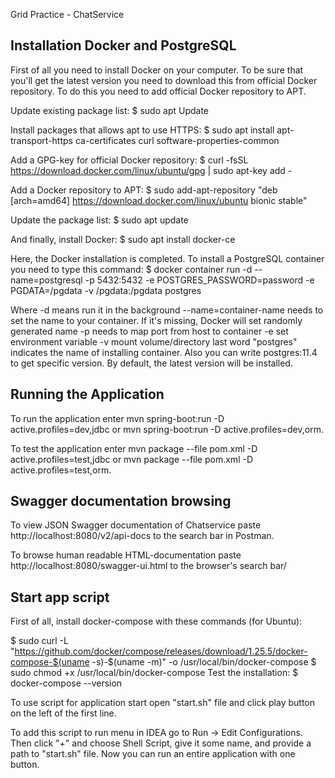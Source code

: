 Grid Practice - ChatService

Installation Docker and PostgreSQL
----------------------------------

First of all you need to install Docker on your computer. To be sure that you'll
get the latest version you need to download this from official Docker repository.
To do this you need to add official Docker repository to APT.

Update existing package list:
$ sudo apt Update

Install packages that allows apt to use HTTPS:
$ sudo apt install apt-transport-https ca-certificates curl software-properties-common

Add a GPG-key for official Docker repository:
$ curl -fsSL https://download.docker.com/linux/ubuntu/gpg | sudo apt-key add -

Add a Docker repository to APT:
$ sudo add-apt-repository "deb [arch=amd64] https://download.docker.com/linux/ubuntu bionic stable"

Update the package list:
$ sudo apt update

And finally, install Docker:
$ sudo apt install docker-ce

Here, the Docker installation is completed. To install a PostgreSQL container
you need to type this command:
$ docker container run -d --name=postgresql -p 5432:5432 -e POSTGRES_PASSWORD=password -e PGDATA=/pgdata -v /pgdata:/pgdata postgres

Where -d means run it in the background
--name=container-name needs to set the name to your container. If it's  missing, Docker will set randomly generated name
-p needs to map port from host to container
-e set environment variable
-v mount volume/directory
last word "postgres" indicates the name of installing container. Also you can write postgres:11.4 to get specific version. By default, the latest version will be installed.

Running the Application
----------------------------------

To run the application enter mvn spring-boot:run -D active.profiles=dev,jdbc or mvn spring-boot:run -D active.profiles=dev,orm.

To test the application enter mvn package --file pom.xml -D active.profiles=test,jdbc or mvn package --file pom.xml -D active.profiles=test,orm.

Swagger documentation browsing
----------------------------------

To view JSON Swagger documentation of Chatservice paste http://localhost:8080/v2/api-docs to the search bar in Postman.

To browse human readable HTML-documentation paste http://localhost:8080/swagger-ui.html to the browser's search bar/

Start app script 
-------

First of all, install docker-compose with these commands (for Ubuntu):

$ sudo curl -L "https://github.com/docker/compose/releases/download/1.25.5/docker-compose-$(uname -s)-$(uname -m)" -o /usr/local/bin/docker-compose
$ sudo chmod +x /usr/local/bin/docker-compose
Test the installation:
$ docker-compose --version

To use script for application start open "start.sh" file and click play button on the left of the first line. 

To add this script to run menu in IDEA go to Run -> Edit Configurations. Then click "+" and choose Shell Script, 
give it some name, and provide a path to "start.sh" file. Now you can run an entire application with one button. 